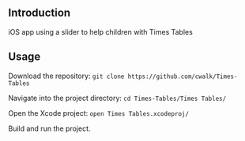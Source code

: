 ## Introduction

iOS app using a slider to help children with Times Tables

## Usage

Download the repository: `git clone https://github.com/cwalk/Times-Tables`

Navigate into the project directory: `cd Times-Tables/Times Tables/`

Open the Xcode project: `open Times Tables.xcodeproj/`

Build and run the project.
